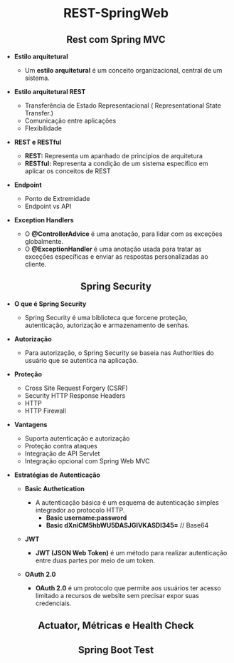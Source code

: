 <h1 style="text-align:center;">REST-SpringWeb</h1>

<h2 style="text-align:center;">Rest com Spring MVC</h2>

- <b>Estilo arquitetural </b>
  - Um <b>estilo arquitetural</b> é um conceito organizacional, central de um sistema.
- <b>Estilo arquitetural REST</b>
  - Transferência de Estado Representacional ( Representational State Transfer.)
  - Comunicação entre aplicações 
  - Flexibilidade

- <b>REST e RESTful</b> 
  - <b>REST:</b> Representa um apanhado de princípios de arquitetura
  - <b>RESTful:</b> Representa a condição de um sistema específico em aplicar os conceitos de REST
- <b>Endpoint</b>
  - Ponto de Extremidade
  - Endpoint vs API
- <b>Exception Handlers</b>
  - O <b>@ControllerAdvice</b> é uma anotação, para lidar com as exceções globalmente.
  - O <b>@ExceptionHandler</b> é uma anotação usada para tratar as exceções específicas e enviar as respostas personalizadas ao cliente.

<h2 style="text-align:center;" >Spring Security</h2>

- <b>O que é Spring Security</b>

  - Spring Security é uma biblioteca que forcene proteção, autenticação, autorização e armazenamento de senhas.

  

- <b>Autorização</b>

  - Para autorização, o Spring Security se baseia nas Authorities do usuário que se autentica na aplicação.

  

- <b>Proteção</b>

  - Cross Site Request Forgery (CSRF)
  - Security HTTP Response Headers 
  - HTTP
  - HTTP Firewall

  

- <b>Vantagens</b>

  - Suporta autenticação e autorização
  - Proteção contra ataques 
  - Integração de API Servlet
  - Integração opcional com Spring Web MVC 

  

- <b>Estratégias de Autenticação</b>

  - <b>Basic Authetication</b>

    - A autenticação básica é um esquema de autenticação simples integrador ao protocolo HTTP.	
      - <b>Basic username:password</b>
      - <b>Basic dXniCM5hbWU5DASJGIVKASDI345=</b> // Base64

  - <b>JWT</b>

    - <b>JWT (JSON Web Token)</b> é um método para realizar autenticação entre duas partes por meio de um token.

    

  - <b>OAuth 2.0</b>

    - <b>OAuth 2.0</b> é um protocolo que permite aos usuários ter acesso limitado a recursos de website sem precisar expor suas credenciais.

    

     

<h2 style="text-align:center;" >Actuator, Métricas e Health Check</h2>

<h2 style="text-align:center;">Spring Boot Test</h2>